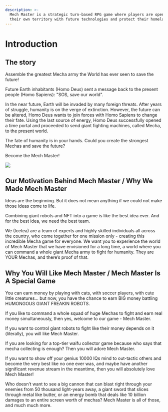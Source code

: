 ```yaml
---
description: >-
  Mech Master is a strategic turn-based RPG game where players are open to build
  their own territory with future technologies and protect their homeland.
---
```


# Introduction

## The story

Assemble the greatest Mecha army the World has ever seen to save the future!

Future Earth inhabitants \(Homo Deus\) sent a message back to the present people \(Homo Sapiens\): "SOS, save our world".

In the near future, Earth will be invaded by many foreign threats. After years of struggle, humanity is on the verge of extinction. However, the future can be altered, Homo Deus wants to join forces with Homo Sapiens to change their fate. Using the last source of energy, Homo Deus successfully opened a time portal and proceeded to send giant fighting machines, called Mecha, to the present world.

The fate of humanity is in your hands. Could you create the strongest Mechas and save the future?

Become the Mech Master!

![](https://lh3.googleusercontent.com/U31qamJFziLj_MXMM19jng6gCSkBp88ip33LV3DG2nusJ2em3CrO6YciZDfXtHuS_9Jxjdn6WpXTnta7rWmtMDwrqV75H_nAZ1iiVK_JI2NRA5wE_NR2-KtU6oifbyjZaHJ86Q=s0)

## **Our Motivation Behind Mech Master / Why We Made Mech Master**

Ideas are the beginning. But it does not mean anything if we could not make those ideas come to life.

Combining giant robots and NFT into a game is like the best idea ever. And for the best idea, we need the best team.

We \(Icetea\) are a team of experts and highly skilled individuals all across the country, who come together for one mission only - creating this incredible Mecha game for everyone. We want you to experience the world of Mech Master that we have envisioned for a long time, a world where you can command a whole giant Mecha army to fight for humanity. They are YOUR Mechas, and there’s proof of that.

## **Why You Will Like Mech Master / Mech Master Is A Special Game**

You can earn money by playing with cats, with soccer players, with cute little creatures… but now, you have the chance to earn BIG money battling HUMONGOUS GIANT FREAKIN ROBOTS.

If you like to command a whole squad of huge Mechas to fight and earn real money simultaneously, then yes, welcome to our game - Mech Master.

If you want to control giant robots to fight like their money depends on it \(literally\), you will like Mech Master.

If you are looking for a top-tier waifu collector game because who says that mecha collecting is enough? Then you will adore Mech Master.

If you want to show off your genius 10000 IQs mind to out-tactic others and become the very best like no one ever was, and maybe have another significant revenue stream in the meantime, then you will absolutely love Mech Master!

Who doesn’t want to see a big cannon that can blast right through your enemies from 50 thousand light-years away, a giant sword that slices through metal like butter, or an energy bomb that deals like 10 billion damages to an entire screen worth of mechas? Mech Master is all of those, and much much more.
